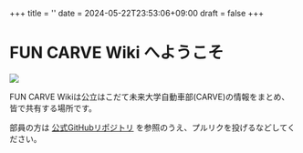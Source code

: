 +++
title = ''
date = 2024-05-22T23:53:06+09:00
draft = false
+++

# FUN CARVE Wiki へようこそ

![](logo_CARVE.png)

FUN CARVE Wikiは公立はこだて未来大学自動車部(CARVE)の情報をまとめ、皆で共有する場所です。

部員の方は [公式GitHubリポジトリ](https://github.com/nick-san/carve-wiki) を参照のうえ、プルリクを投げるなどしてください。


